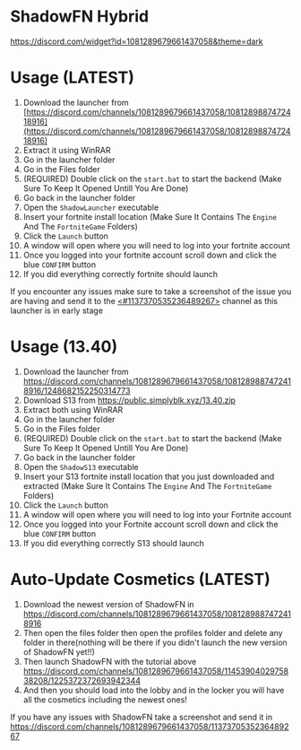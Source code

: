 # ShadowFN Hybrid

https://discord.com/widget?id=1081289679661437058&theme=dark


# Usage (LATEST)

1. Download the launcher from [https://discord.com/channels/1081289679661437058/1081289887472418916](https://discord.com/channels/1081289679661437058/1081289887472418916)
2. Extract it using WinRAR
3. Go in the launcher folder
4. Go in the Files folder
5. (REQUIRED) Double click on the `start.bat` to start the backend (Make Sure To Keep It Opened Untill You Are Done)
6. Go back in the launcher folder
7. Open the `ShadowLauncher` executable
8. Insert your fortnite install location (Make Sure It Contains The `Engine` And The `FortniteGame` Folders)
9. Click the `Launch` button
10. A window will open where you will need to log into your fortnite account
11. Once you logged into your fortnite account scroll down and click the blue `CONFIRM` button
12. If you did everything correctly fortnite should launch

If you encounter any issues make sure to take a screenshot of the issue you are having and send it to the [<#1137370535236489267>](https://discord.com/channels/1081289679661437058/1137370535236489267) channel as this launcher is in early stage


# Usage (13.40)

1. Download the launcher from https://discord.com/channels/1081289679661437058/1081289887472418916/1248682152250314773
2. Download S13 from https://public.simplyblk.xyz/13.40.zip
3. Extract both using WinRAR
4. Go in the launcher folder
5. Go in the Files folder
6. (REQUIRED) Double click on the `start.bat` to start the backend (Make Sure To Keep It Opened Untill You Are Done)
7. Go back in the launcher folder
8. Open the `ShadowS13` executable
9. Insert your S13 fortnite install location that you just downloaded and extracted (Make Sure It Contains The `Engine` And The `FortniteGame` Folders)
10. Click the `Launch` button
11. A window will open where you will need to log into your Fortnite account
12. Once you logged into your Fortnite account scroll down and click the blue `CONFIRM` button
13. If you did everything correctly S13 should launch



# Auto-Update Cosmetics (LATEST)

1. Download the newest version of ShadowFN in https://discord.com/channels/1081289679661437058/1081289887472418916
2. Then open the files folder then open the profiles folder and delete any folder in there(nothing will be there if you didn't launch the new version of ShadowFN yet!!)
3. Then launch ShadowFN with the tutorial above https://discord.com/channels/1081289679661437058/1145390402975838208/1225372372693942344
4. And then you should load into the lobby and in the locker you will have all the cosmetics including the newest ones!

If you have any issues with ShadowFN take a screenshot and send it in https://discord.com/channels/1081289679661437058/1137370535236489267
